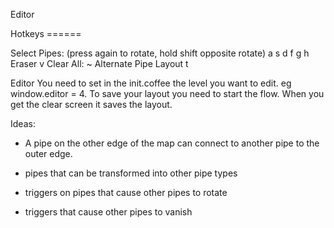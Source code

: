 Editor

Hotkeys ======

  Select Pipes: (press again to rotate, hold shift opposite rotate)
    a s d f g h
  Eraser
    v
  Clear All:
    ~
  Alternate Pipe Layout
    t

Editor
You need to set in the init.coffee the level you want to edit.
eg window.editor = 4. To save your layout you need to start the flow.
When you get the clear screen it saves the layout.

Ideas:

* A pipe on the other edge of the map can connect to another
pipe to the outer edge.

* pipes that can be transformed into other pipe types

* triggers on pipes that cause other pipes to rotate

* triggers that cause other pipes to vanish
